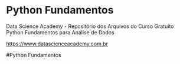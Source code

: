 # Python Fundamentos

Data Science Academy - Repositório dos Arquivos do Curso Gratuito Python Fundamentos para Análise de Dados

https://www.datascienceacademy.com.br



#Python Fundamentos
